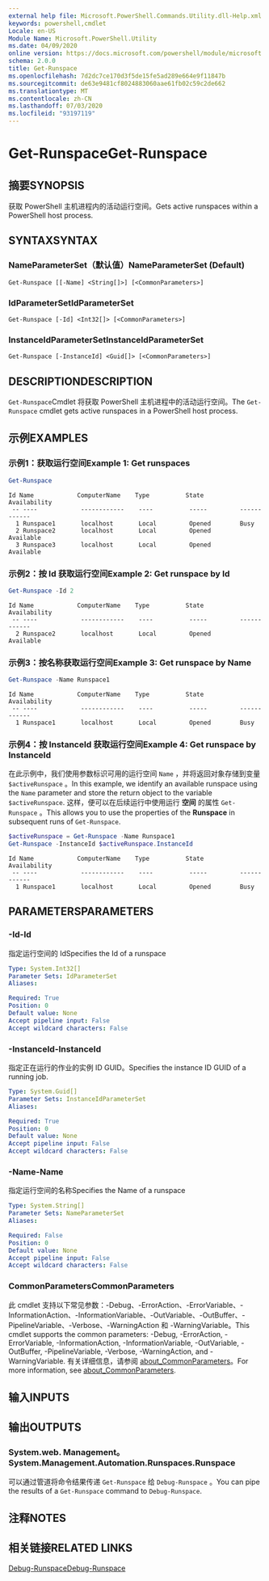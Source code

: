 ```yaml
---
external help file: Microsoft.PowerShell.Commands.Utility.dll-Help.xml
keywords: powershell,cmdlet
Locale: en-US
Module Name: Microsoft.PowerShell.Utility
ms.date: 04/09/2020
online version: https://docs.microsoft.com/powershell/module/microsoft.powershell.utility/get-runspace?view=powershell-7&WT.mc_id=ps-gethelp
schema: 2.0.0
title: Get-Runspace
ms.openlocfilehash: 7d2dc7ce170d3f5de15fe5ad289e664e9f11847b
ms.sourcegitcommit: de63e9481cf8024883060aae61fb02c59c2de662
ms.translationtype: MT
ms.contentlocale: zh-CN
ms.lasthandoff: 07/03/2020
ms.locfileid: "93197119"
---
```

# <span data-ttu-id="39241-103">Get-Runspace</span><span class="sxs-lookup"><span data-stu-id="39241-103">Get-Runspace</span></span>

## <span data-ttu-id="39241-104">摘要</span><span class="sxs-lookup"><span data-stu-id="39241-104">SYNOPSIS</span></span>
<span data-ttu-id="39241-105">获取 PowerShell 主机进程内的活动运行空间。</span><span class="sxs-lookup"><span data-stu-id="39241-105">Gets active runspaces within a PowerShell host process.</span></span>

## <span data-ttu-id="39241-106">SYNTAX</span><span class="sxs-lookup"><span data-stu-id="39241-106">SYNTAX</span></span>

### <span data-ttu-id="39241-107">NameParameterSet（默认值）</span><span class="sxs-lookup"><span data-stu-id="39241-107">NameParameterSet (Default)</span></span>

```
Get-Runspace [[-Name] <String[]>] [<CommonParameters>]
```

### <span data-ttu-id="39241-108">IdParameterSet</span><span class="sxs-lookup"><span data-stu-id="39241-108">IdParameterSet</span></span>

```
Get-Runspace [-Id] <Int32[]> [<CommonParameters>]
```

### <span data-ttu-id="39241-109">InstanceIdParameterSet</span><span class="sxs-lookup"><span data-stu-id="39241-109">InstanceIdParameterSet</span></span>

```
Get-Runspace [-InstanceId] <Guid[]> [<CommonParameters>]
```

## <span data-ttu-id="39241-110">DESCRIPTION</span><span class="sxs-lookup"><span data-stu-id="39241-110">DESCRIPTION</span></span>

<span data-ttu-id="39241-111">`Get-Runspace`Cmdlet 将获取 PowerShell 主机进程中的活动运行空间。</span><span class="sxs-lookup"><span data-stu-id="39241-111">The `Get-Runspace` cmdlet gets active runspaces in a PowerShell host process.</span></span>

## <span data-ttu-id="39241-112">示例</span><span class="sxs-lookup"><span data-stu-id="39241-112">EXAMPLES</span></span>

### <span data-ttu-id="39241-113">示例1：获取运行空间</span><span class="sxs-lookup"><span data-stu-id="39241-113">Example 1: Get runspaces</span></span>

```powershell
Get-Runspace
```

```Output
Id Name            ComputerName    Type          State         Availability
 -- ----            ------------    ----          -----         ------------
  1 Runspace1       localhost       Local         Opened        Busy
  2 Runspace2       localhost       Local         Opened        Available
  3 Runspace3       localhost       Local         Opened        Available
```

### <span data-ttu-id="39241-114">示例2：按 Id 获取运行空间</span><span class="sxs-lookup"><span data-stu-id="39241-114">Example 2: Get runspace by Id</span></span>

```powershell
Get-Runspace -Id 2
```

```Output
Id Name            ComputerName    Type          State         Availability
 -- ----            ------------    ----          -----         ------------
  2 Runspace2       localhost       Local         Opened        Available
```

### <span data-ttu-id="39241-115">示例3：按名称获取运行空间</span><span class="sxs-lookup"><span data-stu-id="39241-115">Example 3: Get runspace by Name</span></span>

```powershell
Get-Runspace -Name Runspace1
```

```Output
Id Name            ComputerName    Type          State         Availability
 -- ----            ------------    ----          -----         ------------
  1 Runspace1       localhost       Local         Opened        Busy
```

### <span data-ttu-id="39241-116">示例4：按 InstanceId 获取运行空间</span><span class="sxs-lookup"><span data-stu-id="39241-116">Example 4: Get runspace by InstanceId</span></span>

<span data-ttu-id="39241-117">在此示例中，我们使用参数标识可用的运行空间 `Name` ，并将返回对象存储到变量 `$activeRunspace` 。</span><span class="sxs-lookup"><span data-stu-id="39241-117">In this example, we identify an available runspace using the `Name` parameter and store the return object to the variable `$activeRunspace`.</span></span> <span data-ttu-id="39241-118">这样，便可以在后续运行中使用运行 **空间** 的属性 `Get-Runspace` 。</span><span class="sxs-lookup"><span data-stu-id="39241-118">This allows you to use the properties of the **Runspace** in subsequent runs of `Get-Runspace`.</span></span>

```powershell
$activeRunspace = Get-Runspace -Name Runspace1
Get-Runspace -InstanceId $activeRunspace.InstanceId
```

```Output
Id Name            ComputerName    Type          State         Availability
 -- ----            ------------    ----          -----         ------------
  1 Runspace1       localhost       Local         Opened        Busy
```

## <span data-ttu-id="39241-119">PARAMETERS</span><span class="sxs-lookup"><span data-stu-id="39241-119">PARAMETERS</span></span>

### <span data-ttu-id="39241-120">-Id</span><span class="sxs-lookup"><span data-stu-id="39241-120">-Id</span></span>

<span data-ttu-id="39241-121">指定运行空间的 Id</span><span class="sxs-lookup"><span data-stu-id="39241-121">Specifies the Id of a runspace</span></span>

```yaml
Type: System.Int32[]
Parameter Sets: IdParameterSet
Aliases:

Required: True
Position: 0
Default value: None
Accept pipeline input: False
Accept wildcard characters: False
```

### <span data-ttu-id="39241-122">-InstanceId</span><span class="sxs-lookup"><span data-stu-id="39241-122">-InstanceId</span></span>

<span data-ttu-id="39241-123">指定正在运行的作业的实例 ID GUID。</span><span class="sxs-lookup"><span data-stu-id="39241-123">Specifies the instance ID GUID of a running job.</span></span>

```yaml
Type: System.Guid[]
Parameter Sets: InstanceIdParameterSet
Aliases:

Required: True
Position: 0
Default value: None
Accept pipeline input: False
Accept wildcard characters: False
```

### <span data-ttu-id="39241-124">-Name</span><span class="sxs-lookup"><span data-stu-id="39241-124">-Name</span></span>

<span data-ttu-id="39241-125">指定运行空间的名称</span><span class="sxs-lookup"><span data-stu-id="39241-125">Specifies the Name of a runspace</span></span>

```yaml
Type: System.String[]
Parameter Sets: NameParameterSet
Aliases:

Required: False
Position: 0
Default value: None
Accept pipeline input: False
Accept wildcard characters: False
```

### <span data-ttu-id="39241-126">CommonParameters</span><span class="sxs-lookup"><span data-stu-id="39241-126">CommonParameters</span></span>

<span data-ttu-id="39241-127">此 cmdlet 支持以下常见参数：-Debug、-ErrorAction、-ErrorVariable、-InformationAction、-InformationVariable、-OutVariable、-OutBuffer、-PipelineVariable、-Verbose、-WarningAction 和 -WarningVariable。</span><span class="sxs-lookup"><span data-stu-id="39241-127">This cmdlet supports the common parameters: -Debug, -ErrorAction, -ErrorVariable, -InformationAction, -InformationVariable, -OutVariable, -OutBuffer, -PipelineVariable, -Verbose, -WarningAction, and -WarningVariable.</span></span> <span data-ttu-id="39241-128">有关详细信息，请参阅 [about_CommonParameters](https://go.microsoft.com/fwlink/?LinkID=113216)。</span><span class="sxs-lookup"><span data-stu-id="39241-128">For more information, see [about_CommonParameters](https://go.microsoft.com/fwlink/?LinkID=113216).</span></span>

## <span data-ttu-id="39241-129">输入</span><span class="sxs-lookup"><span data-stu-id="39241-129">INPUTS</span></span>

## <span data-ttu-id="39241-130">输出</span><span class="sxs-lookup"><span data-stu-id="39241-130">OUTPUTS</span></span>

### <span data-ttu-id="39241-131">System.web. Management。</span><span class="sxs-lookup"><span data-stu-id="39241-131">System.Management.Automation.Runspaces.Runspace</span></span>

<span data-ttu-id="39241-132">可以通过管道将命令结果传递 `Get-Runspace` 给 `Debug-Runspace` 。</span><span class="sxs-lookup"><span data-stu-id="39241-132">You can pipe the results of a `Get-Runspace` command to `Debug-Runspace`.</span></span>

## <span data-ttu-id="39241-133">注释</span><span class="sxs-lookup"><span data-stu-id="39241-133">NOTES</span></span>

## <span data-ttu-id="39241-134">相关链接</span><span class="sxs-lookup"><span data-stu-id="39241-134">RELATED LINKS</span></span>

[<span data-ttu-id="39241-135">Debug-Runspace</span><span class="sxs-lookup"><span data-stu-id="39241-135">Debug-Runspace</span></span>](Debug-Runspace.md)
